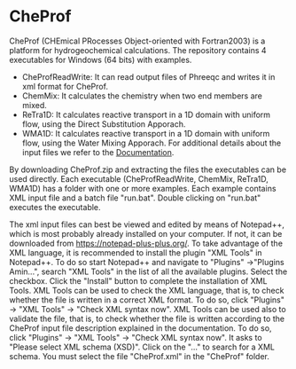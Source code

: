 # CheProf
CheProf (CHEmical PRocesses Object-oriented with Fortran2003) is a platform for hydrogeochemical calculations. The repository contains 4 executables for Windows (64 bits) with examples. 
- CheProfReadWrite: It can read output files of Phreeqc and writes it in xml format for CheProf.
- ChemMix: It calculates the chemistry when two end members are mixed.
- ReTra1D: It calculates reactive transport in a 1D domain with uniform flow, using the Direct Substitution Apporach.
- WMA1D: It calculates reactive transport in a 1D domain with uniform flow, using the Water Mixing Apporach.
For additional details about the input files we refer to the [Documentation](Documentation.pdf).

By downloading CheProf.zip and extracting the files the executables can be used directly. Each executable (CheProfReadWrite, ChemMix, ReTra1D, WMA1D) has a folder with one or more examples. Each example contains XML input file and a batch file "run.bat". Double clicking on "run.bat" executes the executable.

The xml input files can best be viewed and edited by means of Notepad++, which is most probably already installed on your computer. If not, it can be downloaded from https://notepad-plus-plus.org/.
To take advantage of the XML language, it is recommended to install the plugin "XML Tools" in Notepad++. To do so start Notepad++ and navigate to "Plugins" ->"Plugins Amin...", search "XML Tools" in the list of all the available plugins. Select the checkbox. Click the "Install" button to complete the installation of XML Tools.
XML Tools can be used to check the XML language, that is, to check whether the file is written in a correct XML format. To do so, click "Plugins" -> "XML Tools" -> "Check XML syntax now".
XML Tools can be used also to validate the file, that is, to check whether the file is written according to the CheProf input file description explained in the documentation. To do so, click "Plugins" -> "XML Tools" -> "Check XML syntax now". It asks to "Please select XML schema (XSD)". Click on the "..." to search for a XML schema. You must select the file "CheProf.xml" in the "CheProf" folder.

